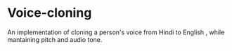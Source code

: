 # Voice-cloning

An implementation of cloning a person's voice from Hindi to English , while mantaining pitch and audio tone.
